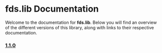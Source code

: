# fds.lib Documentation

Welcome to the documentation for **fds.lib**. Below you will find an overview of the different versions of this library, along with links to their respective documentation.

### [1.1.0](./1.1.0/doc.md)
